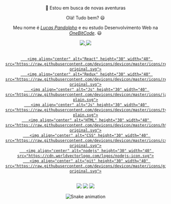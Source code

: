 


<div>
 <p align="center">🤔 Estou em busca de novas aventuras </p>
  <p align="center">Olá! Tudo bem? 😃️</p>
  <p align="center">Meu nome é <a href="https://www.linkedin.com/in/lucas-pandolpho-cavalcante-69827a1a9/"><i>Lucas Pandolpho</i></a> e eu estudo Desenvolvimento Web na <a href="https://programador.onebitcode.com/?ref=O64960697R"><i>OneBitCode</i></a>. 😃️</p>
 </div>


 <div align="center">
  <a href="https://github.com/LUCASPAN123">
  <img height="180em" src="https://github-readme-stats.vercel.app/api?username=LUCASPAN123&show_icons=true&theme=dracula&include_all_commits=true&count_private=true"/>
  <img height="170em" src="https://github-readme-stats.vercel.app/api/top-langs/?username=LUCASPAN123&layout=compact&langs_count=7&theme=dracula"/>
   </div>


  <div align="center" valign="top"><br>
   
       <img align="center" alt="React" height="30" width="40" src="https://raw.githubusercontent.com/devicons/devicon/master/icons/react/react-original.svg">
       <img align="center" alt="Redux" height="30" width="40" src="https://raw.githubusercontent.com/devicons/devicon/master/icons/redux/redux-original.svg">
       <img align="center" alt="Js" height="30" width="40" src="https://raw.githubusercontent.com/devicons/devicon/master/icons/javascript/javascript-plain.svg">
       <img align="center" alt="Js" height="30" width="40" src="https://raw.githubusercontent.com/devicons/devicon/master/icons/typescript/typescript-plain.svg">
       <img align="center" alt="HTML" height="30" width="40" src="https://raw.githubusercontent.com/devicons/devicon/master/icons/html5/html5-original.svg">
       <img align="center" alt="CSS" height="30" width="40" src="https://raw.githubusercontent.com/devicons/devicon/master/icons/css3/css3-original.svg">
       <img align="center" alt="nodejs" height="30" width="40" src="https://cdn.worldvectorlogo.com/logos/nodejs-icon.svg">
       <img align="center" alt="git" height="30" width="40" src="https://raw.githubusercontent.com/devicons/devicon/master/icons/git/git-original.svg">
     
</div><br>
  

<div align="center">
  <a href="https://www.instagram.com/lpandolpho/" target="_blank"><img src="https://img.shields.io/badge/-Instagram-%23E4405F?style=for-the-badge&logo=instagram&logoColor=white" target="_blank"></a>
  <a href="https://www.linkedin.com/in/lucas-pandolpho-cavalcante-69827a1a9/" target="_blank"><img src="https://img.shields.io/badge/-LinkedIn-%230077B5?style=for-the-badge&logo=linkedin&logoColor=white" target="_blank"></a> 
  <a href="lucaspandolpho53@gmail.com"><img src="https://img.shields.io/badge/-Gmail-%23333?style=for-the-badge&logo=gmail&logoColor=white" target="_blank"></a>
</div>

<div align="center">
  
  ![Snake animation](https://github.com/danielbped/danielbped/blob/output/github-contribution-grid-snake.svg)
  
</div>


